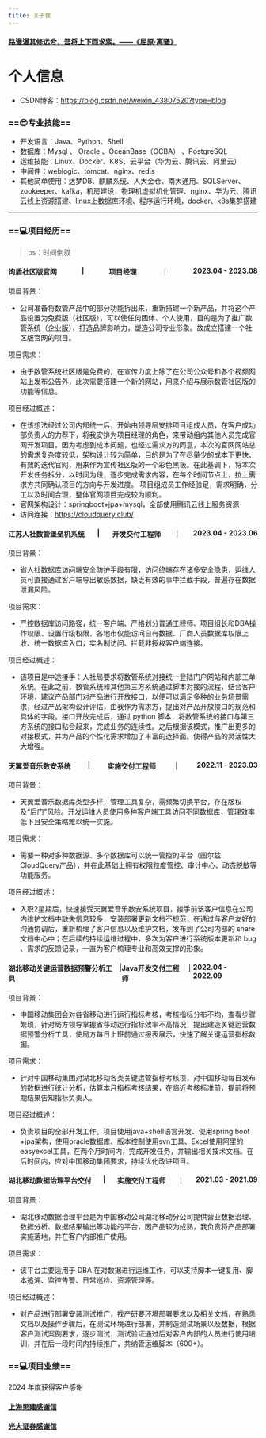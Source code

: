 ```yaml
---
title: 关于我
---
```

<h4 style="display: flex;justify-content: space-between;">
<a href="https://www.gushiwen.cn/mingju/juv.aspx?id=e38900916853">路漫漫其修远兮，吾将上下而求索。——《屈原·离骚》</a>
</h4>

# 个人信息
 - CSDN博客：https://blog.csdn.net/weixin_43807520?type=blog 

### ==😎专业技能==

- 开发语言：Java、Python、Shell
- 数据库：Mysql  、 Oracle 、OceanBase（OCBA） 、PostgreSQL
- 运维技能：Linux、Docker、K8S、云平台（华为云、腾讯云、阿里云）
- 中间件：weblogic、tomcat、nginx、redis
- 其他简单使用：达梦DB、麒麟系统、人大金仓、南大通用、SQLServer、zookeeper、kafka，机房建设，物理机虚拟机化管理、nginx、华为云、腾讯云线上资源搭建、linux上数据库环境、程序运行环境，docker、k8s集群搭建

<hr/>


### ==💻项目经历==

> ps：时间倒叙

<h4 style="display: flex;justify-content: space-between;">
<span>询盾社区版官网</span> | <span> 项目经理 </span> ｜ <span>2023.04 - 2023.08</span>
</h4>
项目背景：

- 公司准备将数管产品中的部分功能拆出来，重新搭建一个新产品，并将这个产品设置为免费版（社区版），可以使任何团体、个人使用，目的是为了推广数管系统（企业版），打造品牌影响力，塑造公司专业形象。故成立搭建一个社区版官网的项目。

项目需求：

- 由于数管系统社区版是免费的，在宣传力度上除了在公司公众号和各个视频网站上发布公告外，此次需要搭建一个新的网站，用来介绍与展示数管社区版的功能等信息。

项目经过概述：

- 在该想法经过公司内部统一后，开始由领导层安排项目组成人员，在客户成功部负责人的力荐下，将我安排为项目经理的角色，来带动组内其他人员完成官网开发项目。因为考虑到成本问题，也经过需求方的同意，本次的官网网站总的需求复杂度较低，架构设计较为简单，目的是为了在尽量少的成本下更快、有效的迭代官网，用来作为宣传社区版的一个彩色黑板。在此基调下，将本次开发任务拆分，以时间为段，逐步完成需求内容，在每个时间节点上，拉上需求方共同确认项目的方向与开发进度。
项目组成员工作经验足，需求明确，分工以及时间合理，整体官网项目完成较为顺利。 
- 官网架构设计：springboot+jpa+mysql，全部使用腾讯云线上服务资源
- 访问连接：https://cloudquery.club/

<h4 style="display: flex;justify-content: space-between;">
<span>江苏人社数管堡垒机系统</span> | <span> 开发交付工程师 </span> ｜ <span>2023.04 - 2023.06</span>
</h4>
项目背景：

- 省人社数据库访问端安全防护手段有限，访问终端存在诸多安全隐患，运维人员可直接通过客户端导出敏感数据，缺乏有效的事中拦截手段，普遍存在数据泄漏风险。

项目需求：

- 严控数据库访问路径，统一客户端、严格划分普通工程师、项目组长和DBA操作权限、设置行级权限，各地市仅能访问自有数据、厂商人员数据库权限上收、统一数据库入口，实名制访问、拦截非授权客户端连接。

项目经过概述：

- 该项目是中途接手：人社局要求将数管系统对接统一登陆门户网站和内部工单系统。在此之前，数管系统和其他第三方系统通过脚本对接的流程，结合客户环境，建议产品部门对产品进行开放接口，以便可以满足多种的业务场景需求，经过产品架构设计评估，由我作为需求方，提出对产品开放接口的规范和具体的字段。接口开放完成后，通过 python 脚本，将数管系统的接口与第三方系统的接口粘合起来，完成业务的连续性。之后根据该模式，推广出更多的对接模式，并为产品的个性化需求增加了丰富的选择面。使得产品的灵活性大大增强。

<h4 style="display: flex;justify-content: space-between;">
<span>天翼爱音乐数安系统</span> | <span> 实施交付工程师 </span> ｜ <span>2022.11 - 2023.03</span>
</h4>
项目背景：

- 天翼爱音乐数据库类型多样，管理工具复杂，需频繁切换平台，存在版权及“后门”风险。开发运维人员使用多种客户端工具访问不同数据库，管理效率低下且安全策略难以统一实施。

项目需求：

- 需要一种对多种数据源、多个数据库可以统一管控的平台（图尔兹CloudQuery产品），并在此基础上拥有权限粒度管控、审计中心、动态脱敏等功能服务。

项目经过概述：

- 入职2星期后，快速接受天翼爱音乐数安系统项目，接手前该客户信息在公司内维护文档中缺失信息较多，安装部署更新文档不规范，在通过与客户友好的沟通协调后，重新梳理了客户信息以及维护文档，发布到了公司内部的 share 文档中心中；在后续的持续运维过程中，多次为客户进行系统版本更新和 bug 、需求的反馈记录，一直为客户梳理专业和高效支撑的形象。 

<h4 style="display: flex;justify-content: space-between;">
<span>湖北移动关键运营数据预警分析工具</span> | <span> Java开发交付工程师 </span> ｜ <span>2022.04 - 2022.09</span>
</h4>
项目背景：

- 中国移动集团会对各省移动进行运行指标考核，考核指标分布不均，查看步骤繁琐，针对局方领导掌握省移动运行指标效率不高情况，提出建造关键运营数据预警分析工具，使局方每日上班前通过报表展示，快速了解关键运营指标数据。

项目需求：

- 针对中国移动集团对湖北移动各类关键运营指标考核项，对中国移动每日发布的数据进行统计分析，估算本月指标考核结果，在临近考核标准前，提前将预期结果告知指标负责人。

项目经过概述：

- 负责项目的全部开发工作。项目使用java+shell语言开发、使用spring boot +jpa架构，使用oracle数据库、版本控制使用svn工具、Excel使用阿里的easyexcel工具，在两个月时间内，完成开发任务，并输出相关技术文档。在后时间内，应对中国移动集团要求，持续优化改进项目。


<h4 style="display: flex;justify-content: space-between;">
<span>湖北移动数据治理平台交付</span> | <span> 实施交付工程师 </span> ｜ <span>2021.03 - 2021.09</span>
</h4>
项目背景：

- 湖北移动数据治理平台是为中国移动公司湖北移动分公司提供营业数据治理、数据分析、数据结果输出等功能的平台，因产品较为成熟，我负责将产品部署实施落地，并在客户内部推广使用。

项目需求：

- 该平台主要适用于 DBA 在对数据进行运维工作，可以支持脚本一键复用、脚本追溯、监控告警、日常巡检、资源管理等。

项目经过概述：

- 对产品进行部署安装测试推广，找产研要环境部署要求以及相关文档，在熟悉文档以及操作步骤后，在测试环境进行部署，并制造测试场景以及数据，根据客户测试案例要求，逐步测试，测试验证通过后对客户内部的人员进行使用培训，并在后一段时间内持续推广，共纳管运维脚本（600+）。

### ==💻项目业绩==
 2024 年度获得客户感谢

<h4 style="display: flex;justify-content: space-between;">
<a href="http://banmabanma.icu/pdf/SHSJ.pdf">上海思建感谢信</a>
</h4>
<h4 style="display: flex;justify-content: space-between;">
<a href="http://banmabanma.icu/pdf/GDZQ.pdf">光大证券感谢信</a>
</h4>

